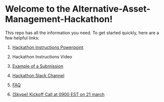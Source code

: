 # Welcome to the Alternative-Asset-Management-Hackathon!
This repo has all the information you need. To get started quickly, here are a few helpful links:

1. [Hackathon Instructions Powerpoint](https://github.com/Alternative-Asset-Management-Hackathon/Alternative-Asset-Management-Hackathon/raw/master/Alternative-Asset-Management-Hackathon-Instructions.pdf)

2. Hackathon Instructions Video

3. [Example of a Submission](https://github.com/Alternative-Asset-Management-Hackathon/Alternative-Asset-Management-Hackathon/tree/master/example-submission)

4. [Hackathon Slack Channel](https://app.slack.com/client/TV7JJFCSG/CV9TXFSVD)

5. [FAQ](https://www.jackpotinsights.com/alternative-asset-management-hackathon.html)

6. [(Skype) Kickoff Call at 0900 EST on 21 march](https://zoom.us/j/229709768) 


